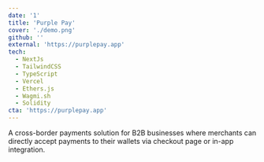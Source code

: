 ```yaml
---
date: '1'
title: 'Purple Pay'
cover: './demo.png'
github: ''
external: 'https://purplepay.app'
tech:
  - NextJs
  - TailwindCSS
  - TypeScript
  - Vercel
  - Ethers.js
  - Wagmi.sh
  - Solidity
cta: 'https://purplepay.app'
---
```


A cross-border payments solution for B2B businesses where merchants can directly accept payments to their wallets via checkout page or in-app integration.
